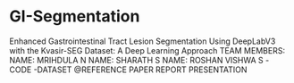 # GI-Segmentation
Enhanced Gastrointestinal Tract Lesion Segmentation Using DeepLabV3 with the Kvasir-SEG Dataset: A Deep Learning Approach
TEAM MEMBERS: NAME: MRIHDULA N  NAME: SHARATH S   NAME: ROSHAN VISHWA S
-CODE
-DATASET
@REFERENCE PAPER
REPORT
PRESENTATION
